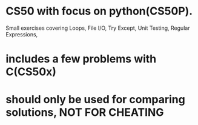 # CS50 with focus on python(CS50P).
Small exercises covering Loops, File I/O, Try Except, Unit Testing, Regular Expressions,
# includes a few problems with C(CS50x)
# should only be used for comparing solutions, NOT FOR CHEATING

